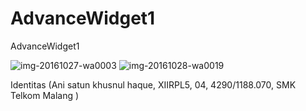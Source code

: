 # AdvanceWidget1

AdvanceWidget1

![img-20161027-wa0003](https://cloud.githubusercontent.com/assets/22785523/19794822/c72b35c6-9cff-11e6-988a-61be897c3029.jpg)
![img-20161028-wa0019](https://cloud.githubusercontent.com/assets/22785523/19794824/caddcfb2-9cff-11e6-8fb2-697a529577a3.jpg)

Identitas (Ani satun khusnul haque, XIIRPL5, 04, 4290/1188.070, SMK Telkom Malang )
